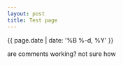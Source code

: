 ```yaml
---
layout: post
title: Test page
---
```

{{ page.date | date: '%B %-d, %Y' }}

are comments working?
not sure how
